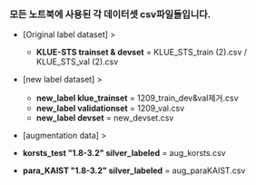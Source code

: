 ### 모든 노트북에 사용된 각 데이터셋 csv파일들입니다. 

- [Original label dataset] > 
  - **KLUE-STS trainset & devset** = KLUE_STS_train (2).csv / KLUE_STS_val (2).csv
- [new label dataset] > 
  - **new_label klue_trainset** = 1209_train_dev&val제거.csv
  - **new_label validationset** = 1209_val.csv
  - **new_label devset** = new_devset.csv
  
- [augmentation data] > 
 - **korsts_test "1.8-3.2" silver_labeled** = aug_korsts.csv
 - **para_KAIST "1.8-3.2" silver_labeled** = aug_paraKAIST.csv
